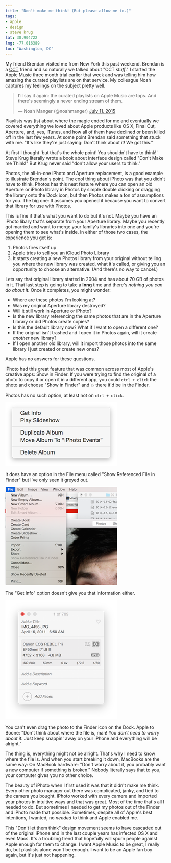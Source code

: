 ```yaml
---
title: "Don't make me think! (But please allow me to.)"
tags:
- apple
- design
- steve krug
lat: 38.904722
lng: -77.016389
loc: "Washington, DC"
---
```

My friend Brendan visited me from New York this past weekend. Brendan is a [CCT][1] friend and so naturally we talked about "CCT _stuff_." I started the Apple Music three month trial earlier that week and was telling him how amazing the curated playlists are on that service. My colleague Noah captures my feelings on the subject pretty well.

<blockquote class="twitter-tweet" lang="en"><p lang="en" dir="ltr">I&#39;ll say it again: the curated playlists on Apple Music are tops. And there&#39;s seemingly a never ending stream of them.</p>&mdash; Noah Manger (@noahmanger) <a href="https://twitter.com/noahmanger/status/619945563132268544">July 11, 2015</a></blockquote>

Playlists was (is) about where the magic ended for me and eventually we covered everything we loved about Apple products like OS X, Final Cut, Aperture, and, yes, iTunes, and how all of them have declined or been killed off in the last few years. At some point Brendan said something that stuck with me. "It's like they're just saying: Don't think about it! We got this."

At first I thought 'but that's the whole point! You shouldn't have to think!' Steve Krug literally wrote a book about interface design called "Don't Make me Think!" But Krug never said "don't allow your users to think."

Photos, the all-in-one iPhoto and Aperture replacement, is a good example to illustrate Brendan's point. The cool thing about iPhoto was that you didn't have to think. Photos has this neat feature where you can open an old Aperture or iPhoto library in Photos by simple double clicking or dragging the library onto the Dock icon, but then Photos makes a ton of assumptions for you. The big one: It assumes you opened it because you want to convert that library for use with Photos.

This is fine if that's what you want to do but it's not. Maybe you have an iPhoto libary that's separate from your Aperture library. Maybe you recently got married and want to merge your family's libraries into one and you're opening them to see what's inside. In either of those two cases, the experience you get is:

1. Photos fires itself up
2. Apple tries to sell you an iCloud Photo Library
3. It starts creating a new Photos library from your original without telling you where the new library was created, what it's called, or giving you an opportunity to choose an alternative. (And there's no way to cancel.)

Lets say that original library started in 2004 and has about 70 GB of photos in it. That last step is going to take a __long__ time and there's _nothing you can do about it._ Once it completes, you might wonder:

* Where are these photos I'm looking at?
* Was my original Aperture library destroyed?
* Will it still work in Aperture or iPhoto?
* Is the new library referencing the same photos that are in the Aperture Library or did Photos create copies?
* Is this the default library now? What if I want to open a different one?
* If the original isn't trashed and I open it in Photos again, will it create _another_ new library?
* If I open another old library, will it import those photos into the same library I just created or create new ones?

Apple has no answers for these questions.

iPhoto had this great feature that was common across most of Apple's creative apps: Show in Finder. If you were trying to find the original of a photo to copy it or open it in a different app, you could `ctrl + click` the photo and choose "Show in Finder" and :boom: there it'd be in the Finder.

Photos has no such option, at least not on `ctrl + click`.

![Photos context menu when control clicking on a photo.](/assets/images/ctrl-click-photos.png)

It does have an option in the File menu called "Show Referenced File in Finder" but I've only seen it greyed out.

![The contents of the File menu in Photos](/assets/images/greyed-out-file-menu.png)

The "Get Info" option doesn't give you that information either.

![Get Info menu in Photos](/assets/images/get-info-photos.png)

You can't even drag the photo to the Finder icon on the Dock. Apple to Boone: "Don't think about where the file is, man! You _don't need to worry about it._ Just keep snappin' away on your iPhone and everything will be alright."

The thing is, everything might not be alright. That's why I need to know where the file is. And when you start breaking it down, MacBooks are the same way: On MacBook hardware: "Don't worry about it, you probably want a new computer if something is broken." Nobody literally says that to you, your computer gives you no other choice.

The beauty of iPhoto when I first used it was that it didn't make me think. Every other photo manager out there was complicated, janky, and tied to the camera you bought. iPhoto worked with every camera and imported your photos in intuitive ways and that was great. Most of the time that's all I needed to do. But sometimes I needed to get my photos out of the Finder and iPhoto made that possible. Sometimes, despite all of Apple's best intentions, I wanted, no _needed_ to think and Apple enabled me.

This "Don't let them think" design movement seems to have cascaded out of the original iPhone and in the last couple years has infected OS X and even Macs. It's a troubling trend that hopefully will spurn people against Apple enough for them to change. I want Apple Music to be great, I really do, but playlists alone won't be enough. I want to be an Apple fan boy again, but it's just not happening.

[1]: http://cct.georgetown.edu
